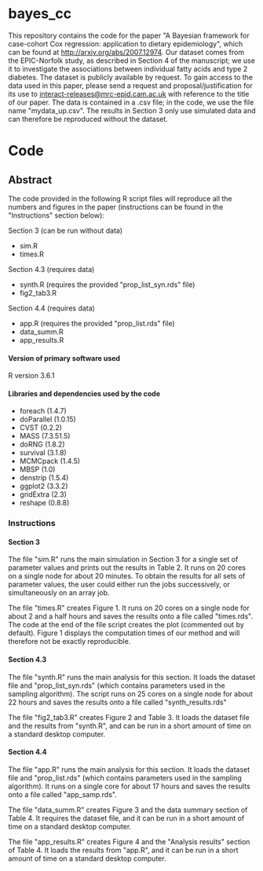 # bayes_cc
This repository contains the code for the paper "A Bayesian framework for case-cohort Cox regression: application to dietary epidemiology", which can be found at http://arxiv.org/abs/2007.12974. Our dataset comes from the EPIC-Norfolk study, as described in Section 4 of the manuscript; we use it to investigate the associations between individual fatty acids and type 2 diabetes. The dataset is publicly available by request. To gain access to the data used in this paper, please send a request and proposal/justification for its use to interact-releases@mrc-epid.cam.ac.uk with reference to the title of our paper. The data is contained in a .csv file; in the code, we use the file name "mydata_up.csv". The results in Section 3 only use simulated data and can therefore be reproduced without the dataset.

# Code

## Abstract

The code provided in the following R script files will reproduce all the numbers and figures in the paper (instructions can be found in the "Instructions" section below):

Section 3 (can be run without data)

* sim.R
* times.R

Section 4.3 (requires data)

* synth.R (requires the provided "prop_list_syn.rds" file)
* fig2_tab3.R

Section 4.4 (requires data)

* app.R (requires the provided "prop_list.rds" file)
* data_summ.R
* app_results.R

#### Version of primary software used

R version 3.6.1

#### Libraries and dependencies used by the code

* foreach (1.4.7)
* doParallel (1.0.15)
* CVST (0.2.2)
* MASS (7.3.51.5)
* doRNG (1.8.2)
* survival (3.1.8)
* MCMCpack (1.4.5)
* MBSP (1.0)
* denstrip (1.5.4)
* ggplot2 (3.3.2)
* gridExtra (2.3)
* reshape (0.8.8)

### Instructions

#### Section 3

The file "sim.R" runs the main simulation in Section 3 for a single set of parameter values and prints out the results in Table 2. It runs on 20 cores on a single node for about 20 minutes. To obtain the results for all sets of parameter values, the user could either run the jobs successively, or simultaneously on an array job.

The file "times.R" creates Figure 1. It runs on 20 cores on a single node for about 2 and a half hours and saves the results onto a file called "times.rds". The code at the end of the file script creates the plot (commented out by default). Figure 1 displays the computation times of our method and will therefore not be exactly reproducible.

#### Section 4.3

The file "synth.R" runs the main analysis for this section. It loads the dataset file and "prop_list_syn.rds" (which contains parameters used in the sampling algorithm). The script runs on 25 cores on a single node for about 22 hours and saves the results onto a file called "synth_results.rds"

The file "fig2_tab3.R" creates Figure 2 and Table 3. It loads the dataset file and the results from "synth.R", and can be run in a short amount of time on a standard desktop computer.

#### Section 4.4

The file "app.R" runs the main analysis for this section. It loads the dataset file and "prop_list.rds" (which contains parameters used in the sampling algorithm). It runs on a single core for about 17 hours and saves the results onto a file called "app_samp.rds".

The file "data_summ.R" creates Figure 3 and the data summary section of Table 4. It requires the dataset file, and it can be run in a short amount of time on a standard desktop computer.

The file "app_results.R" creates Figure 4 and the "Analysis results" section of Table 4. It loads the results from "app.R", and it can be run in a short amount of time on a standard desktop computer.
